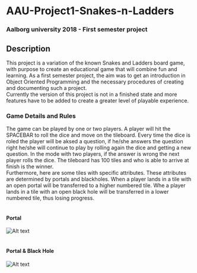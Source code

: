 # AAU-Project1-Snakes-n-Ladders

### Aalborg university 2018 - First semester project

## Description
This project is a variation of the known Snakes and Ladders board game, with purpose to create an educational game that will combine fun and learning. As a first semester project, the aim was to get an introduction in Object Oriented Programming and the necessary procedures of creating and documenting such a project. <br>
Currently the version of this project is not in a finished state and more features have to be added to create a greater level of playable experience.

### Game Details and Rules
The game can be played by one or two players. A player will hit the SPACEBAR to roll the dice and move on the tileboard. Every time the dice is roled the player will be aksed a question, if he/she answers the question right he/she will continue to play by rolling again the dice and getting a new question. In the mode with two players, if the answer is wrong the next player rolls the dice. The tileboard has 100 tiles and who is able to arrive at finish is the winner. <br>
Furthermore, here are some tiles with specific attributes. These attributes are determined by portals and blackholes. When a player lands in a tile with an open portal will be transferred to a higher numbered tile. Whe a player lands in a tile with an open black hole will be transferred in a lower numbered tile, thus losing progress. 
<br>
<br>
#### Portal
![Alt text](https://github.com/DimosGavalas/General-Repository/blob/master/Snakes%20and%20Ladders%20Assets/ezgif.com-video-to-gif%20(1).gif)
<br>
<br>
#### Portal & Black Hole
![Alt text](https://github.com/DimosGavalas/General-Repository/blob/master/Snakes%20and%20Ladders%20Assets/Black-hole-gif.gif)
